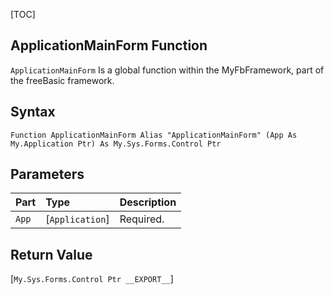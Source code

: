 [TOC]
## ApplicationMainForm Function

`ApplicationMainForm` Is a global function within the MyFbFramework, part of the freeBasic framework.
## Syntax

```freeBasic
Function ApplicationMainForm Alias "ApplicationMainForm" (App As My.Application Ptr) As My.Sys.Forms.Control Ptr
```

## Parameters

|Part|Type|Description|
| :------------ | :------------ | :------------ |
|`App`|[`Application`]|Required.|

## Return Value
[`My.Sys.Forms.Control Ptr __EXPORT__`]

